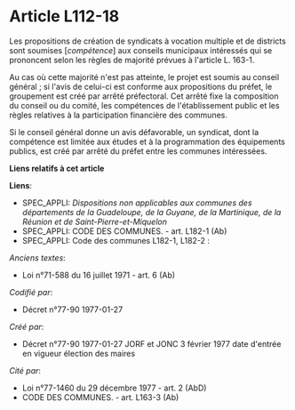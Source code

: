 # Article L112-18

Les propositions de création de syndicats à vocation multiple et de districts sont soumises [*compétence*] aux conseils
municipaux intéressés qui se prononcent selon les règles de majorité prévues à l'article L. 163-1. 

Au cas où cette majorité n'est pas atteinte, le projet est soumis au conseil général ; si l'avis de celui-ci est conforme aux
propositions du préfet, le groupement est créé par arrêté préfectoral. Cet arrêté fixe la composition du conseil ou du
comité, les compétences de l'établissement public et les règles relatives à la participation financière des communes. 

Si le conseil général donne un avis défavorable, un syndicat, dont la compétence est limitée aux études et à la programmation
des équipements publics, est créé par arrêté du préfet entre les communes intéressées.

**Liens relatifs à cet article**

**Liens**:

  - SPEC_APPLI: *Dispositions non applicables aux communes des départements de la Guadeloupe, de la Guyane, de la Martinique, de la Réunion et de Saint-Pierre-et-Miquelon*
  - SPEC_APPLI: CODE DES COMMUNES. - art. L182-1 (Ab)
  - SPEC_APPLI: Code des communes L182-1, L182-2 :

_Anciens textes_:

  - Loi n°71-588 du 16 juillet 1971 - art. 6 (Ab)

_Codifié par_:

  - Décret n°77-90 1977-01-27

_Créé par_:

  - Décret n°77-90 1977-01-27 JORF et JONC 3 février 1977 date d'entrée en vigueur élection des maires

_Cité par_:

  - Loi n°77-1460 du 29 décembre 1977 - art. 2 (AbD)
  - CODE DES COMMUNES. - art. L163-3 (Ab)

